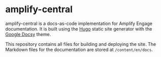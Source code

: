 # amplify-central

amplify-central is a docs-as-code implementation for Amplify Engage documentation. It is built using the [Hugo](https://gohugo.io/) static site generator with the [Google Docsy](https://github.com/google/docsy) theme.

This repository contains all files for building and deploying the site. The Markdown files for the documentation are stored at `/content/en/docs`.
